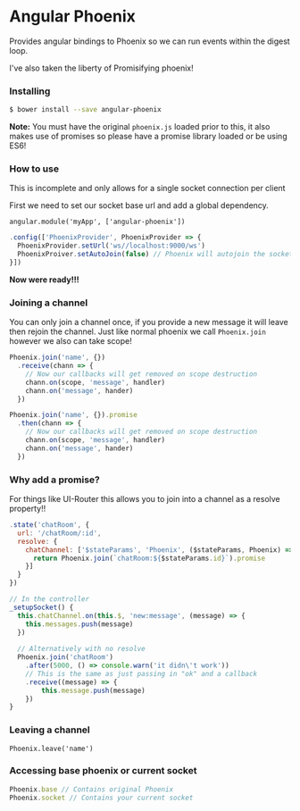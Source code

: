 Angular Phoenix
===

Provides angular bindings to Phoenix so we can run events within the digest loop.

I've also taken the liberty of Promisifying phoenix!

### Installing

```bash
$ bower install --save angular-phoenix
```

**__Note:__** You must have the original `phoenix.js` loaded prior to this, it also makes use of promises so please have a promise library loaded or be using ES6!

### How to use
This is incomplete and only allows for a single socket connection per client

First we need to set our socket base url and add a global dependency.

`angular.module('myApp', ['angular-phoenix'])`

```javascript
.config(['PhoenixProvider', PhoenixProvider => {
  PhoenixProvider.setUrl('ws//localhost:9000/ws')
  PhoenixProiver.setAutoJoin(false) // Phoenix will autojoin the socket unless this is called
}])
```

**__Now were ready!!!__**

### Joining a channel
You can only join a channel once, if you provide a new message it will leave then rejoin the channel.
Just like normal phoenix we call `Phoenix.join` however we also can take scope!

```javascript
Phoenix.join('name', {})
  .receive(chann => {
    // Now our callbacks will get removed on scope destruction
    chann.on(scope, 'message', handler)
    chann.on('message', hander)
  })

Phoenix.join('name', {}).promise
  .then(chann => {
    // Now our callbacks will get removed on scope destruction
    chann.on(scope, 'message', handler)
    chann.on('message', hander)
  })
```

### Why add a promise?
For things like UI-Router this allows you to join into a channel as a resolve property!! 
```javascript
.state('chatRoom', {
  url: '/chatRoom/:id',
  resolve: {
    chatChannel: ['$stateParams', 'Phoenix', ($stateParams, Phoenix) => {
      return Phoenix.join(`chatRoom:${$stateParams.id}`).promise
    }]
  }
})

// In the controller
_setupSocket() {
  this.chatChannel.on(this.$, 'new:message', (message) => {
    this.messages.push(message)
  })
  
  // Alternatively with no resolve
  Phoenix.join('chatRoom')
    .after(5000, () => console.warn('it didn\'t work'))
    // This is the same as just passing in "ok" and a callback
    .receive((message) => {
        this.message.push(message)
    })
}
```

### Leaving a channel
`Phoenix.leave('name')`

### Accessing base phoenix or current socket
```javascript
Phoenix.base // Contains original Phoenix
Phoenix.socket // Contains your current socket
```
